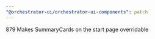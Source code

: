 ```yaml
---
"@orchestrator-ui/orchestrator-ui-components": patch
---
```


879 Makes SummaryCards on the start page overridable
